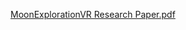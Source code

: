 [MoonExplorationVR Research Paper.pdf](https://github.com/prajnavohraa/MoonExplorationVR/files/13751804/MoonExplorationVR.Research.Paper.pdf)
